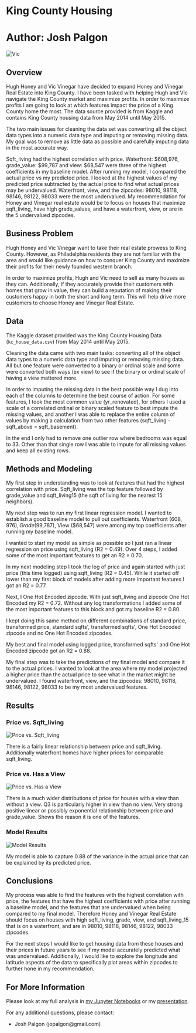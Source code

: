 # King County Housing

# **Author**: Josh Palgon

![Vic](./Images/vic.jpg)

## Overview

Hugh Honey and Vic Vinegar have decided to expand Honey and Vinegar Real Estate into King County. I have been tasked with helping Hugh and Vic navigate the King County market and maximize profits. In order to maximize profits I am going to look at which features impact the price of a King County home the most. The data source provided is from Kaggle and contains King County housing data from May 2014 until May 2015.

The two main issues for cleaning the data set was converting all the object data types into a numeric data type and imputing or removing missing data. My goal was to remove as little data as possible and carefully imputing data in the most accurate way.

Sqft_living had the highest correlation with price. Waterfront: $608,976, grade_value: $99,787 and view: $68,547 were three of the highest coefficients in my baseline model. After running my model, I compared the actual price vs my predicted price. I looked at the highest values of my predicted price subtracted by the actual price to find what actual prices may be undervalued. Waterfront, view, and the zipcodes: 98010, 98118, 98146, 98122, 98033 were the most undervalued. My recommendation for Honey and Vinegar real estate would be to focus on houses that maximize sqft_living, have high grade_values, and have a waterfront, view, or are in the 5 undervalued zipcodes.

## Business Problem

Hugh Honey and Vic Vinegar want to take their real estate prowess to King County. However, as Philadelphia residents they are not familiar with the area and would like guidance on how to conquer King County and maximize their profits for their newly founded western branch.

In order to maximize profits, Hugh and Vic need to sell as many houses as they can. Additionally, if they accurately provide their customers with homes that grow in value, they can build a reputation of making their customers happy in both the short and long term. This will help drive more customers to choose Honey and Vinegar Real Estate.

## Data

The Kaggle dataset provided was the King County Housing Data (`kc_house_data.csv`) from May 2014 until May 2015.

Cleaning the data came with two main tasks: converting all of the object data types to a numeric data type and imputing or removing missing data. All but one feature were converted to a binary or ordinal scale and some were converted both ways (ex view) to see if the binary or ordinal scale of having a view mattered more.

In order to imputing the missing data in the best possible way I dug into each of the columns to determine the best course of action. For some features, I took the most common value (yr_renovated), for others I used a scale of a correlated ordinal or binary scaled feature to best impute the missing values, and another I was able to replace the entire column of values by making a calculation from two other features (sqft_living - sqft_above = sqft_basement).

In the end I only had to remove one outlier row where bedrooms was equal to 33. Other than that single row I was able to impute for all missing values and keep all existing rows.

## Methods and Modeling

My first step in understanding was to look at features that had the highest correlation with price. Sqft_living was the top feature followed by grade_value and sqft_living15 (the sqft of living for the nearest 15 neighbors). 

My next step was to run my first linear regression model. I wanted to establish a good baseline model to pull out coefficients. Waterfront ($608,976), Grade ($99,787), View ($68,547) were among my top coefficients after running my baseline model.

I wanted to start my model as simple as possible so I just ran a linear regression on price using sqft_living (R2 = 0.49). Over 4 steps, I added some of the most important features to get an R2 = 0.70.

In my next modeling step I took the log of price and again started with just price (this time logged) using sqft_living (R2 = 0.45). While it started off lower than my first block of models after adding more important features I got an R2 = 0.77.

Next, I One Hot Encoded zipcode. With just sqft_living and zipcode One Hot Encoded my R2 = 0.72. Without any log transformations I added some of the most important features to this block and got my baseline R2 = 0.80.

I kept doing this same method on different combinations of standard price, transformed price, standard sqfts', transformed sqfts', One Hot Encoded zipcode and no One Hot Encoded zipcodes.

My best and final model using logged price, transformed sqfts' and One Hot Encoded zipcode got an R2 = 0.88.

My final step was to take the predictions of my final model and compare it to the actual prices. I wanted to look at the area where my model projected a higher price than the actual price to see what in the market might be undervalued. I found waterfront, view, and the zipcodes: 98010, 98118, 98146, 98122, 98033 to be my most undervalued features. 

## Results

### Price vs. Sqft_living
![Price vs. Sqft_living](./Images/price_vs_sqft.png)

There is a fairly linear relationship between price and sqft_living. Additionally waterfront homes have higher prices for comparable sqft_living.

### Price vs. Has a View
![Price vs. Has a View](./Images/price_vs_view.png)

There is a much wider distributions of price for houses with a view than without a view. Q3 is particularly higher in view than no view. Very strong positive linear or possibly exponential relationship between price and grade_value. Shows the reason it is one of the features. 

### Model Results
![Model Results](./Images/model.png)

My model is able to capture 0.88 of the variance in the actual price that can be explained by its predicted price.

## Conclusions

My process was able to find the features with the highest correlation with price, the features that have the highest coefficients with price after running a baseline model, and the features that are undervalued when being compared to my final model. Therefore Honey and Vinegar Real Estate should focus on houses with high sqft_living, grade, view, and sqft_living_15 that is on a waterfront, and are in 98010, 98118, 98146, 98122, 98033 zipcodes. 

For the next steps I would like to get housing data from these houses and their prices in future years to see if my model accurately predicted what was undervalued. Additionally, I would like to explore the longitude and latitude aspects of the data to specifically plot areas within zipcodes to further hone in my recommendation.

## For More Information

Please look at my full analysis in [my Jupyter Notebooks](./Notebooks) or my [presentation](./King_County_Presentation.pdf).

For any additional questions, please contact:

<ul>
    <li>Josh Palgon (jopalgon@gmail.com)</li>
